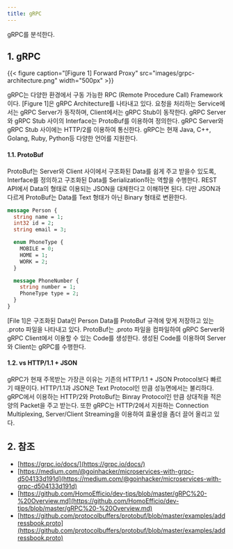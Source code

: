 ```yaml
---
title: gRPC
---
```


gRPC를 분석한다.

## 1. gRPC

{{< figure caption="[Figure 1] Forward Proxy" src="images/grpc-architecture.png" width="500px" >}}

gRPC는 다양한 환경에서 구동 가능한 RPC (Remote Procedure Call) Framework이다. [Figure 1]은 gRPC Architecture를 나타내고 있다. 요청을 처리하는 Service에서는 gRPC Server가 동작하며, Client에서는 gRPC Stub이 동작한다. gRPC Server와 gRPC Stub 사이의 Interface는 ProtoBuf를 이용하여 정의한다. gRPC Server와 gRPC Stub 사이에는 HTTP/2를 이용하여 통신한다. gRPC는 현재 Java, C++, Golang, Ruby, Python등 다양한 언어를 지원한다.

#### 1.1. ProtoBuf

ProtoBuf는 Server와 Client 사이에서 구조화된 Data를 쉽게 주고 받을수 있도록, Interface를 정의하고 구조화된 Data를 Serialization하는 역할을 수행한다. REST API에서 Data의 형태로 이용되는 JSON을 대체한다고 이해하면 된다. 다만 JSON과 다르게 ProtoBuf는 Data를 Text 형태가 아닌 Binary 형태로 변환한다.

```protobuf {caption="[File 1] addressbook.proto ", linenos=table}
message Person {
  string name = 1;
  int32 id = 2;
  string email = 3;

  enum PhoneType {
    MOBILE = 0;
    HOME = 1;
    WORK = 2;
  }

  message PhoneNumber {
    string number = 1;
    PhoneType type = 2;
  }
}
```

[File 1]은 구조화된 Data인 Person Data를 ProtoBuf 규격에 맞게 저장하고 있는 .proto 파일을 나타내고 있다. ProtoBuf는 .proto 파일을 컴파일하여 gRPC Server와 gRPC Client에서 이용할 수 있는 Code를 생성한다. 생성된 Code를 이용하여 Server와 Client는 gRPC를 수행한다.

#### 1.2. vs HTTP/1.1 + JSON

gRPC가 현재 주목받는 가장큰 이유는 기존의 HTTP/1.1 + JSON Protocol보다 빠르기 때문이다. HTTP/1.1과 JSON은 Text Protocol인 만큼 성능면에서는 불리하다. gRPC에서 이용하는 HTTP/2와 ProtoBuf는 Binray Protocol인 만큼 상대적을 적은양의 Packet을 주고 받는다. 또한 gRPC는 HTTP/2에서 지원하는 Connection Multiplexing, Server/Client Streaming을 이용하여 효율성을 좀더 끌어 올리고 있다.

## 2. 참조

* [https://grpc.io/docs/](https://grpc.io/docs/)
* [https://medium.com/@goinhacker/microservices-with-grpc-d504133d191d](https://medium.com/@goinhacker/microservices-with-grpc-d504133d191d)
* [https://github.com/HomoEfficio/dev-tips/blob/master/gRPC%20-%20Overview.md](https://github.com/HomoEfficio/dev-tips/blob/master/gRPC%20-%20Overview.md)
* [https://github.com/protocolbuffers/protobuf/blob/master/examples/addressbook.proto](https://github.com/protocolbuffers/protobuf/blob/master/examples/addressbook.proto)